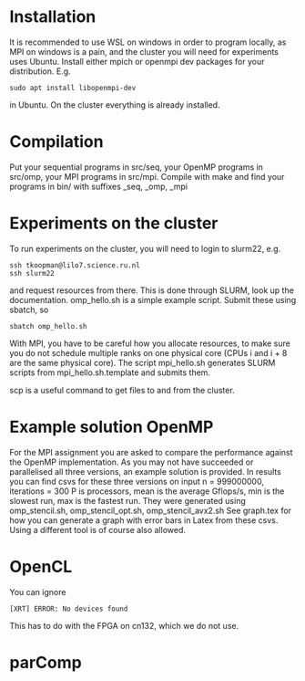 # Installation

It is recommended to use WSL on windows in order to program locally,
as MPI on windows is a pain, and the cluster you will need for experiments
uses Ubuntu. Install either mpich or openmpi dev packages for your distribution.
E.g.

```
sudo apt install libopenmpi-dev
```

in Ubuntu. On the cluster everything is already installed.

# Compilation

Put your sequential programs in src/seq, your OpenMP programs in src/omp,
your MPI programs in src/mpi.
Compile with make and find your programs in bin/ with suffixes _seq, _omp, _mpi

# Experiments on the cluster

To run experiments on the cluster, you will need to login to slurm22, e.g.

```
ssh tkoopman@lilo7.science.ru.nl
ssh slurm22
```

and request resources from there. This is done through SLURM, look up the
documentation. omp_hello.sh is a simple example script. Submit these
using sbatch, so

```
sbatch omp_hello.sh
```

With MPI, you have to be careful how you allocate resources, to make sure
you do not schedule multiple ranks on one physical core (CPUs i and i + 8 are
the same physical core). The script mpi_hello.sh generates SLURM scripts from
mpi_hello.sh.template and submits them.

scp is a useful command to get files to and from the cluster.

# Example solution OpenMP
For the MPI assignment you are asked to compare the performance against the
OpenMP implementation. As you may not have succeeded or parallelised all three
versions, an example solution is provided. In results you can find csvs for
these three versions on input n = 999000000, iterations = 300
P is processors, mean is the average Gflops/s, min is the slowest run,
max is the fastest run.
They were generated using omp_stencil.sh, omp_stencil_opt.sh, omp_stencil_avx2.sh
See graph.tex for how you can generate a graph with
error bars in Latex from these csvs. Using a different tool is of course
also allowed.

# OpenCL
You can ignore

```
[XRT] ERROR: No devices found
```

This has to do with the FPGA on cn132, which we do not use.
# parComp
